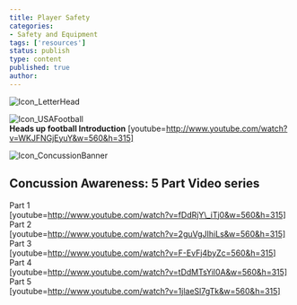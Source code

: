 ```yaml
---
title: Player Safety
categories:
- Safety and Equipment
tags: ['resources']
status: publish
type: content
published: true
author: 
---
```

![Icon_LetterHead](http://mvcowboysfootball.files.wordpress.com/1974/09/icon_letterhead1.jpg)

![Icon_USAFootball](http://mvcowboysfootball.files.wordpress.com/1974/09/icon_usafootball.jpg)  
**Heads up football Introduction** [youtube=http://www.youtube.com/watch?v=WKJFNGjEyuY&w=560&h=315]

![Icon_ConcussionBanner](http://mvcowboysfootball.files.wordpress.com/1974/09/icon_concussionbanner.jpg)

## **Concussion Awareness: 5 Part Video series**

Part 1  
[youtube=http://www.youtube.com/watch?v=fDdRjY\_iTj0&w=560&h=315]  
Part 2  
[youtube=http://www.youtube.com/watch?v=2guVgJIhiLs&w=560&h=315]  
Part 3  
[youtube=http://www.youtube.com/watch?v=F-EvFj4byZc=560&h=315]  
Part 4  
[youtube=http://www.youtube.com/watch?v=tDdMTsYil0A&w=560&h=315]  
Part 5  
[youtube=http://www.youtube.com/watch?v=1jlaeSl7gTk&w=560&h=315]

